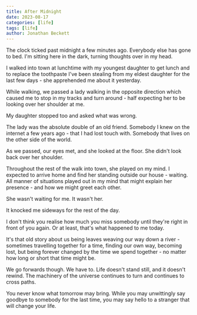 ```yaml
---
title: After Midnight
date: 2023-08-17
categories: [life]
tags: [life]
author: Jonathan Beckett
---
```


The clock ticked past midnight a few minutes ago. Everybody else has gone to bed. I'm sitting here in the dark, turning thoughts over in my head.

I walked into town at lunchtime with my youngest daughter to get lunch and to replace the toothpaste I've been stealing from my eldest daughter for the last few days - she apprehended me about it yesterday.

While walking, we passed a lady walking in the opposite direction which caused me to stop in my tracks and turn around - half expecting her to be looking over her shoulder at me.

My daughter stopped too and asked what was wrong.

The lady was the absolute double of an old friend. Somebody I knew on the internet a few years ago - that I had lost touch with. Somebody that lives on the other side of the world.

As we passed, our eyes met, and she looked at the floor. She didn't look back over her shoulder.

Throughout the rest of the walk into town, she played on my mind. I expected to arrive home and find her standing outside our house - waiting. All manner of situations played out in my mind that might explain her presence - and how we might greet each other.

She wasn't waiting for me. It wasn't her.

It knocked me sideways for the rest of the day.

I don't think you realise how much you miss somebody until they're right in front of you again. Or at least, that's what happened to me today.

It's that old story about us being leaves weaving our way down a river - sometimes travelling together for a time, finding our own way, becoming lost, but being forever changed by the time we spend together - no matter how long or short that time might be.

We go forwards though. We have to. Life doesn't stand still, and it doesn't rewind. The machinery of the universe continues to turn and continues to cross paths.

You never know what tomorrow may bring. While you may unwittingly say goodbye to somebody for the last time, you may say hello to a stranger that will change your life.